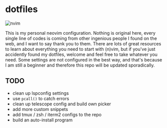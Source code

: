 # dotfiles

![nvim](extra/demo.gif)

This is my personal neovim configuration. Nothing is original here, every single line of codes is coming from other ingenious people I found on the web, and I want to say thank you to them. There are lots of great resources to learn about everything you need to start with (n)vim, but if you've just accidently found my dotfiles, welcome and feel free to take whatever you need. Some settings are not configured in the best way, and that's because I am still a beginner and therefore this repo will be updated sporadically.

## TODO

- clean up lspconfig settings
- use `pcall()` to catch errors
- clean up telescope config and build own picker
- add more custom snippets
- add tmux / zsh / iterm2 configs to the repo
- build an auto-install program

